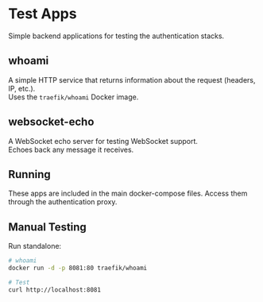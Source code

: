 # Test Apps

Simple backend applications for testing the authentication stacks.

## whoami

A simple HTTP service that returns information about the request (headers, IP, etc.).  
Uses the `traefik/whoami` Docker image.

## websocket-echo

A WebSocket echo server for testing WebSocket support.  
Echoes back any message it receives.

## Running

These apps are included in the main docker-compose files. Access them through the authentication proxy.

## Manual Testing

Run standalone:

```bash
# whoami
docker run -d -p 8081:80 traefik/whoami

# Test
curl http://localhost:8081
```
